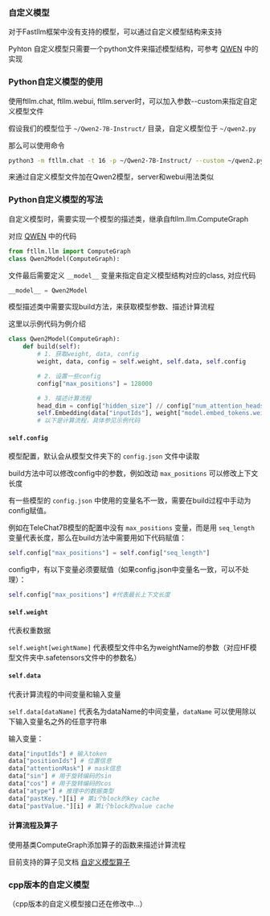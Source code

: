 ### 自定义模型

对于Fastllm框架中没有支持的模型，可以通过自定义模型结构来支持

Pyhton 自定义模型只需要一个python文件来描述模型结构，可参考 [QWEN](../example/python/qwen2.py) 中的实现

### Python自定义模型的使用

使用ftllm.chat, ftllm.webui, ftllm.server时，可以加入参数--custom来指定自定义模型文件

假设我们的模型位于 `~/Qwen2-7B-Instruct/` 目录，自定义模型位于 `~/qwen2.py`

那么可以使用命令

``` sh
python3 -m ftllm.chat -t 16 -p ~/Qwen2-7B-Instruct/ --custom ~/qwen2.py 
```

来通过自定义模型文件加在Qwen2模型，server和webui用法类似

### Python自定义模型的写法

自定义模型时，需要实现一个模型的描述类，继承自ftllm.llm.ComputeGraph

对应 [QWEN](../example/python/qwen2.py) 中的代码

``` python
from ftllm.llm import ComputeGraph
class Qwen2Model(ComputeGraph):
```

文件最后需要定义 `__model__` 变量来指定自定义模型结构对应的class, 对应代码

``` python
__model__ = Qwen2Model
```

模型描述类中需要实现build方法，来获取模型参数、描述计算流程

这里以示例代码为例介绍

``` python
class Qwen2Model(ComputeGraph):
    def build(self):
        # 1. 获取weight, data, config
        weight, data, config = self.weight, self.data, self.config

        # 2. 设置一些config
        config["max_positions"] = 128000

        # 3. 描述计算流程
        head_dim = config["hidden_size"] // config["num_attention_heads"]
        self.Embedding(data["inputIds"], weight["model.embed_tokens.weight"], data["hiddenStates"]);
        # 以下是计算流程，具体参见示例代码
```

#### `self.config`

模型配置，默认会从模型文件夹下的 `config.json` 文件中读取

build方法中可以修改config中的参数，例如改动 `max_positions` 可以修改上下文长度

有一些模型的 `config.json` 中使用的变量名不一致，需要在build过程中手动为config赋值。

例如在TeleChat7B模型的配置中没有 `max_positions` 变量，而是用 `seq_length` 变量代表长度，那么在build方法中需要用如下代码赋值：

``` python 
self.config["max_positions"] = self.config["seq_length"]
```

config中，有以下变量必须要赋值（如果config.json中变量名一致，可以不处理）：

``` python
self.config["max_positions"] #代表最长上下文长度
```

#### `self.weight`

代表权重数据

`self.weight[weightName]` 代表模型文件中名为weightName的参数（对应HF模型文件夹中.safetensors文件中的参数名）

#### ```self.data```

代表计算流程的中间变量和输入变量

`self.data[dataName]` 代表名为dataName的中间变量，`dataName` 可以使用除以下输入变量名之外的任意字符串

输入变量：

``` python
data["inputIds"] # 输入token
data["positionIds"] # 位置信息
data["attentionMask"] # mask信息
data["sin"] # 用于旋转编码的sin
data["cos"] # 用于旋转编码的cos
data["atype"] # 推理中的数据类型
data["pastKey."][i] # 第i个block的key cache
data["pastValue."][i] # 第i个block的value cache
```

#### 计算流程及算子

使用基类ComputeGraph添加算子的函数来描述计算流程

目前支持的算子见文档 [自定义模型算子](./custom_op.md)

### cpp版本的自定义模型

（cpp版本的自定义模型接口还在修改中...）
